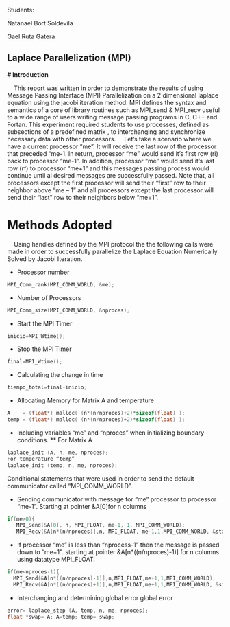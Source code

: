 Students: 

Natanael Bort Soldevila

Gael Ruta Gatera

## Laplace Parallelization (MPI)

__# Introduction__

&nbsp;&nbsp;&nbsp;&nbsp;This report was written in order to demonstrate the results of using Message Passing Interface (MPI) Parallelization on a 2 dimensional laplace equation using the jacobi iteration method. MPI defines the syntax and semantics of a core of library routines such as MPI_send & MPI_recv useful to a wide range of users writing message passing programs in C, C++ and Fortan. This experiment required students to use processes, defined as subsections of a predefined matrix , to interchanging and synchronize necessary data with other processors. 
&nbsp;&nbsp;&nbsp;&nbsp;Let’s take a scenario where we have a current processor “me”. It will receive the last row of the processor that preceded “me-1. In return, processor “me” would send it’s first row (ri) back to processor “me-1”. In addition, processor “me” would send it’s last row (rf) to processor “me+1” and this messages passing process would continue until al desired messages are successfully passed. Note that, all processors except the first processor will send their “first” row to their neighbor above “me – 1” and all processors except the last processor will send their “last” row to their neighbors below “me+1”.

# Methods Adopted
&nbsp;&nbsp;&nbsp;&nbsp;Using handles defined by the MPI protocol the the following calls were made in order to successfully parallelize the Laplace Equation Numerically Solved by Jacobi Iteration.

* Processor number
```c
MPI_Comm_rank(MPI_COMM_WORLD, &me);
```
* Number of Processors
```c
MPI_Comm_size(MPI_COMM_WORLD, &nproces);
```
* Start the MPI Timer
```c
inicio=MPI_Wtime();
```
* Stop the MPI Timer
```c
final=MPI_Wtime();
```
* Calculating the change in time
```c
tiempo_total=final-inicio;
```
* Allocating Memory for Matrix A and temperature
```c
A    = (float*) malloc( (n*(n/nproces)+2)*sizeof(float) );
temp = (float*) malloc( (n*(n/nproces)+2)*sizeof(float) );
```
* Including variables “me” and “nproces” when initializing boundary conditions.
** For Matrix A
```c
laplace_init (A, n, me, nproces);
For temperature “temp”
laplace_init (temp, n, me, nproces);
```
Conditional statements that were used in order to send the default communicator called “MPI_COMM_WORLD”.
* Sending communicator with message for “me” processor to processor “me-1”. Starting at pointer &A[0]for n columns
```c
if(me>0){
   MPI_Send(&A[0], n, MPI_FLOAT, me-1, 1, MPI_COMM_WORLD);
   MPI_Recv(&A[n*(n/nproces)],n, MPI_FLOAT, me-1,1,MPI_COMM_WORLD, &status);}
```
* If processor “me” is less than “nprocess-1” then the message is passed down to “me+1". starting at pointer &A[n*((n/nproces)-1)] for n columns using datatype MPI_FLOAT.
```c
if(me<nproces-1){
  MPI_Send(&A[n*((n/nproces)-1)],n,MPI_FLOAT,me+1,1,MPI_COMM_WORLD);
  MPI_Recv(&A[n*((n/nproces)+1)],n,MPI_FLOAT,me+1,1,MPI_COMM_WORLD, &status);}
```
* Interchanging and determining global error global error
```c
error= laplace_step (A, temp, n, me, nproces);
float *swap= A; A=temp; temp= swap;
```
